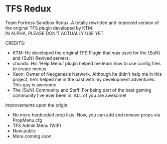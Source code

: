 # TFS Redux
Team Fortress Sandbox Redux. A totally rewritten and improved version of the original TFS plugin developed by KTM.\
IN ALPHA, PLEASE DON'T ACTUALLY USE YET.

CREDITS:
- KTM: He developed the original TFS Plugin that was used for the {SuN} and {SuN} Revived servers.
- chundo: His 'Help Menu' plugin helped me learn how to use config files to create menus.
- Xeon: Owner of Neogenesis Network. Although he didn't help me in this project, he's helped me in the past with my development adventures. This guy is awesome.
- The {SuN} Community and Staff: For being part of the best gaming community I've ever been in. ALL of you are awesome!

Improvements upon the origin:
- No more hardcoded prop lists. Now, you can add and remove props via PropMenu.cfg
- TFS Admin Menu (WIP)
- Now public
- More coming soon.
